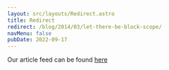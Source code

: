```yaml
---
layout: src/layouts/Redirect.astro
title: Redirect
redirect: /blog/2014/03/let-there-be-block-scope/
navMenu: false
pubDate: 2022-09-17
---
```

<div>
Our article feed can be found <a href="/blog/2014/03/let-there-be-block-scope/">here</a>
</div>
